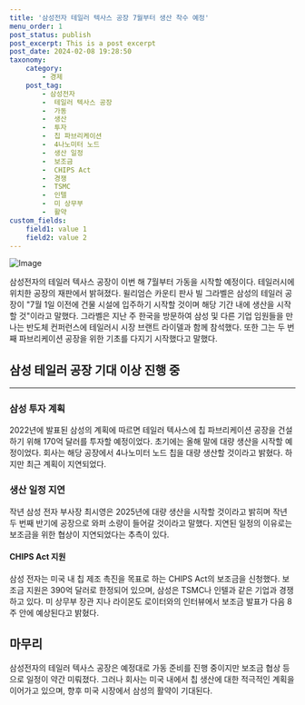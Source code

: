 ```yaml
---
title: '삼성전자 테일러 텍사스 공장 7월부터 생산 착수 예정'
menu_order: 1
post_status: publish
post_excerpt: This is a post excerpt
post_date: 2024-02-08 19:28:50
taxonomy:
    category:
        - 경제
    post_tag:
        - 삼성전자
        -  테일러 텍사스 공장
        -  가동
        -  생산
        -  투자
        -  칩 파브리케이션
        -  4나노미터 노드
        -  생산 일정
        -  보조금
        -  CHIPS Act
        -  경쟁
        -  TSMC
        -  인텔
        -  미 상무부
        -  활약
custom_fields:
    field1: value 1
    field2: value 2
---
```


![Image](https://imgnews.pstatic.net/image/640/2024/02/08/0000049788_001_20240208160101578.jpg?type=w647)

삼성전자의 테일러 텍사스 공장이 이번 해 7월부터 가동을 시작할 예정이다. 테일러시에 위치한 공장의 재판에서 밝혀졌다. 윌리엄슨 카운티 판사 빌 그라벨은 삼성의 테일러 공장이 "7월 1일 이전에 건물 시설에 입주하기 시작할 것이며 해당 기간 내에 생산을 시작할 것"이라고 말했다. 그라벨은 지난 주 한국을 방문하여 삼성 및 다른 기업 임원들을 만나는 반도체 컨퍼런스에 테일러시 시장 브랜트 라이델과 함께 참석했다. 또한 그는 두 번째 파브리케이션 공장을 위한 기초를 다지기 시작했다고 말했다.
## 삼성 테일러 공장 기대 이상 진행 중
---
### 삼성 투자 계획
2022년에 발표된 삼성의 계획에 따르면 테일러 텍사스에 칩 파브리케이션 공장을 건설하기 위해 170억 달러를 투자할 예정이었다. 초기에는 올해 말에 대량 생산을 시작할 예정이었다. 회사는 해당 공장에서 4나노미터 노드 칩을 대량 생산할 것이라고 밝혔다. 하지만 최근 계획이 지연되었다.
### 생산 일정 지연
작년 삼성 전자 부사장 최시영은 2025년에 대량 생산을 시작할 것이라고 밝히며 작년 두 번째 반기에 공장으로 와퍼 소량이 들어갈 것이라고 말했다. 지연된 일정의 이유로는 보조금을 위한 협상이 지연되었다는 추측이 있다.
#### CHIPS Act 지원
삼성 전자는 미국 내 칩 제조 촉진을 목표로 하는 CHIPS Act의 보조금을 신청했다. 보조금 지원은 390억 달러로 한정되어 있으며, 삼성은 TSMC나 인텔과 같은 기업과 경쟁하고 있다. 미 상무부 장관 지나 라이몬도 로이터와의 인터뷰에서 보조금 발표가 다음 8주 안에 예상된다고 밝혔다.
## 마무리
삼성전자의 테일러 텍사스 공장은 예정대로 가동 준비를 진행 중이지만 보조금 협상 등으로 일정이 약간 미뤄졌다. 그러나 회사는 미국 내에서 칩 생산에 대한 적극적인 계획을 이어가고 있으며, 향후 미국 시장에서 삼성의 활약이 기대된다.
